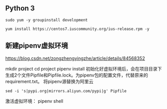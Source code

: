 ## Python 3 
```
sudo yum -y groupinstall development

yum install https://centos7.iuscommunity.org/ius-release.rpm -y

```




## 新建pipenv虚拟环境
https://blog.csdn.net/zongzhengyingzhe/article/details/84568352

mkdir project
cd project
pipenv install
初始化好虚拟环境后，会在项目目录下生成2个文件Pipfile和Pipfile.lock。为pipenv包的配置文件，代替原来的 requirement.txt。
将pipenv源替换为阿里云
```
sed -i 's|pypi.org|mirrors.aliyun.com/pypi|g' Pipfile
```
激活虚拟环境： pipenv shell